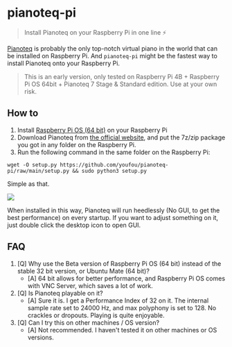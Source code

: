 # pianoteq-pi

> Install Pianoteq on your Raspberry Pi in one line ⚡️

[Pianoteq](https://pianoteq.com/) is probably the only top-notch virtual piano in the world that can be installed on Raspberry Pi. 
And `pianoteq-pi` might be the fastest way to install Pianoteq onto your Raspberry Pi.

> This is an early version, only tested on Raspberry Pi 4B + Raspberry Pi OS 64bit + Pianoteq 7 Stage & Standard edition. Use at your own risk.

## How to

1. Install [Raspberry Pi OS (64 bit)](https://downloads.raspberrypi.org/raspios_arm64/images/) on your Raspberry Pi
2. Download Pianoteq from [the official website](https://pianoteq.com/), and put the 7z/zip package you got in any folder on the Raspberry Pi.
3. Run the following command in the same folder on the Raspberry Pi:
```shell
wget -O setup.py https://github.com/youfou/pianoteq-pi/raw/main/setup.py && sudo python3 setup.py
```
Simple as that.

![](https://raw.githubusercontent.com/youfou/pianoteq-pi/main/screenshot.png)

When installed in this way, Pianoteq will run heedlessly (No GUI, to get the best performance) on every startup.
If you want to adjust something on it, just double click the desktop icon to open GUI.


## FAQ

1. [Q] Why use the Beta version of Raspberry Pi OS (64 bit) instead of the stable 32 bit version, or Ubuntu Mate (64 bit)?
    - [A] 64 bit allows for better performance, and Raspberry Pi OS comes with VNC Server, which saves a lot of work.
2. [Q] Is Pianoteq playable on it?
    - [A] Sure it is. I get a Performance Index of 32 on it. The internal sample rate set to 24000 Hz, and max polyphony is set to 128. No crackles or dropouts. Playing is quite enjoyable.
3. [Q] Can I try this on other machines / OS version?
    - [A] Not recommended. I haven't tested it on other machines or OS versions.
